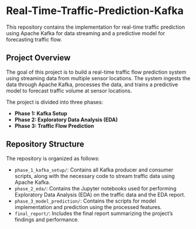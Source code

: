 # Real-Time-Traffic-Prediction-Kafka

This repository contains the implementation for real-time traffic prediction using Apache Kafka for data streaming and a predictive model for forecasting traffic flow.

## Project Overview

The goal of this project is to build a real-time traffic flow prediction system using streaming data from multiple sensor locations. The system ingests the data through Apache Kafka, processes the data, and trains a predictive model to forecast traffic volume at sensor locations.

The project is divided into three phases:

- **Phase 1: Kafka Setup**
- **Phase 2: Exploratory Data Analysis (EDA)**
- **Phase 3: Traffic Flow Prediction**

## Repository Structure

The repository is organized as follows:

- `phase_1_kafka_setup/`: Contains all Kafka producer and consumer scripts, along with the necessary code to stream traffic data using Apache Kafka.
- `phase_2_eda/`: Contains the Jupyter notebooks used for performing Exploratory Data Analysis (EDA) on the traffic data and the EDA report.
- `phase_3_model_prediction/`: Contains the scripts for model implementation and prediction using the processed features.
- `final_report/`: Includes the final report summarizing the project’s findings and performance.


